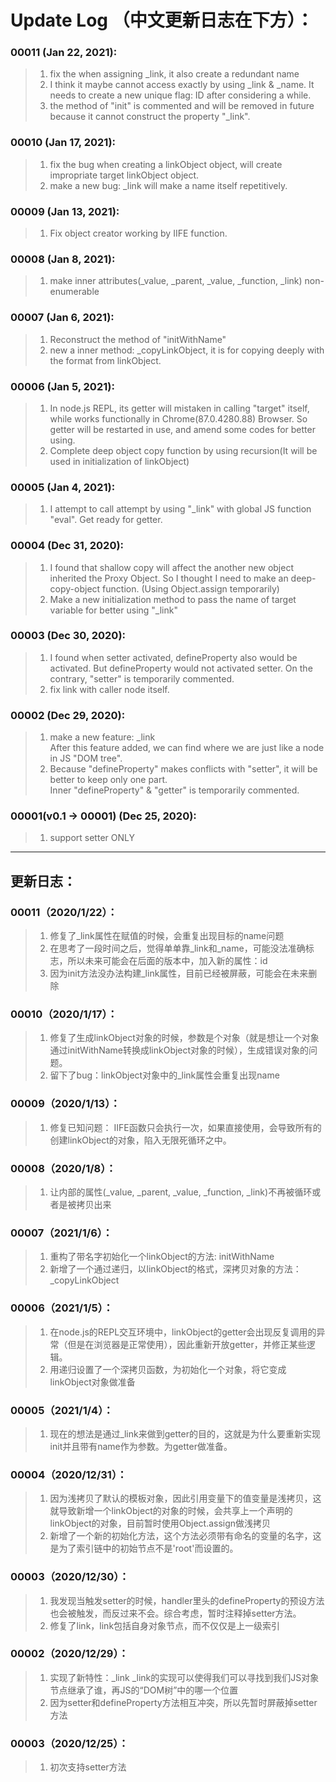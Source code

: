 # Update Log （中文更新日志在下方）：

### 00011 (Jan 22, 2021):
> 1. fix the when assigning \_link, it also create a redundant name
> 2. I think it maybe cannot access exactly by using \_link & \_name. It needs to create a new unique flag: ID after considering a while.
> 3. the method of "init" is commented and will be removed in future because it cannot construct the property "\_link".

### 00010 (Jan 17, 2021):
> 1. fix the bug when creating a linkObject object, will create impropriate target linkObject object.
> 2. make a new bug: \_link will make a name itself repetitively.

### 00009 (Jan 13, 2021):
> 1. Fix object creator working by IIFE function.
### 00008 (Jan 8, 2021):
> 1. make inner attributes(\_value, \_parent, \_value, \_function, \_link) non-enumerable

### 00007 (Jan 6, 2021):
> 1. Reconstruct the method of "initWithName"
> 2. new a inner method: \_copyLinkObject, it is for copying deeply with the format from linkObject.

### 00006 (Jan 5, 2021):
> 1. In node.js REPL, its getter will mistaken in calling "target" itself, while works functionally in Chrome(87.0.4280.88) Browser. So getter will be restarted in use, and amend some codes for better using.
> 2. Complete deep object copy function by using recursion(It will be used in initialization of linkObject)

### 00005 (Jan 4, 2021):
> 1. I attempt to call attempt by using "\_link" with global JS function "eval". Get ready for getter.
### 00004 (Dec 31, 2020):
> 1. I found that shallow copy will affect the another new object inherited the Proxy Object. So I thought I need to make an deep-copy-object function. (Using Object.assign temporarily)
> 2. Make a new initialization method to pass the name of target variable for better using "\_link"

### 00003 (Dec 30, 2020):
> 1. I found when setter activated, defineProperty also would be activated. But defineProperty would not activated setter.
On the contrary, "setter" is temporarily commented.
> 2. fix link with caller node itself.

### 00002 (Dec 29, 2020):
> 1. make a new feature: \_link  
   After this feature added, we can find where we are just like a node in JS "DOM tree".
> 2. Because "defineProperty" makes conflicts with "setter", it will be better to keep only one part.  
Inner "defineProperty" & "getter" is temporarily commented.

### 00001(v0.1 -> 00001) (Dec 25, 2020): 
> 1. support setter ONLY

---
## 更新日志：

### 00011（2020/1/22）：
> 1. 修复了\_link属性在赋值的时候，会重复出现目标的name问题
> 2. 在思考了一段时间之后，觉得单单靠\_link和\_name，可能没法准确标志，所以未来可能会在后面的版本中，加入新的属性：id
> 3. 因为init方法没办法构建\_link属性，目前已经被屏蔽，可能会在未来删除

### 00010（2020/1/17）：
> 1. 修复了生成linkObject对象的时候，参数是个对象（就是想让一个对象通过initWithName转换成linkObject对象的时候），生成错误对象的问题。
> 2. 留下了bug：linkObject对象中的\_link属性会重复出现name

### 00009（2020/1/13）：
> 1. 修复已知问题： IIFE函数只会执行一次，如果直接使用，会导致所有的创建linkObject的对象，陷入无限死循环之中。
### 00008（2020/1/8）：
> 1. 让内部的属性(\_value, \_parent, \_value, \_function, \_link)不再被循环或者是被拷贝出来

### 00007（2021/1/6）：
> 1. 重构了带名字初始化一个linkObject的方法: initWithName
> 2. 新增了一个通过递归，以linkObject的格式，深拷贝对象的方法：_copyLinkObject

### 00006（2021/1/5）：
> 1. 在node.js的REPL交互环境中，linkObject的getter会出现反复调用的异常（但是在浏览器是正常使用），因此重新开放getter，并修正某些逻辑。
> 2. 用递归设置了一个深拷贝函数，为初始化一个对象，将它变成linkObject对象做准备

### 00005（2021/1/4）：
> 1. 现在的想法是通过_link来做到getter的目的，这就是为什么要重新实现init并且带有name作为参数。为getter做准备。
### 00004（2020/12/31）：
> 1. 因为浅拷贝了默认的模板对象，因此引用变量下的值变量是浅拷贝，这就导致新增一个linkObject的对象的时候，会共享上一个声明的linkObject的对象，目前暂时使用Object.assign做浅拷贝
> 2. 新增了一个新的初始化方法，这个方法必须带有命名的变量的名字，这是为了索引链中的初始节点不是'root'而设置的。
### 00003（2020/12/30）：
> 1. 我发现当触发setter的时候，handler里头的defineProperty的预设方法也会被触发，而反过来不会。综合考虑，暂时注释掉setter方法。
> 2. 修复了link，link包括自身对象节点，而不仅仅是上一级索引

### 00002（2020/12/29）：
> 1. 实现了新特性：\_link
   _link的实现可以使得我们可以寻找到我们JS对象节点继承了谁，再JS的“DOM树”中的哪一个位置
> 2. 因为setter和defineProperty方法相互冲突，所以先暂时屏蔽掉setter方法

### 00003（2020/12/25）：
> 1. 初次支持setter方法
